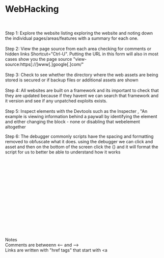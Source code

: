 # WebHacking
<br><br>
Step 1: Explore the website listing exploring the website and noting down the individual pages/areas/features with a summary for each one.
<br><br>
Step 2: View the page source from each area checking for comments or hidden links Shortcut="Ctrl-U". Putting the URL in this form will also in most cases show you the page source "view-source:https[://]www[.]google[.]com/"
<br><br>
Step 3: Check to see whether the directory where the web assets are being stored is secured or if backup files or additional assets are shown 
<br><br>
Step 4: All websites are built on a framework and its important to check that they are updated because if they havent we can search that framework and it version and see if any unpatched exploits exists.<br><br>
Step 5: Inspect elements with the Devtools such as the Inspecter , "An example is viewing information behind a paywall by identifying the element and either changing the block - none or disabling that webelement altogether

Step 6: The debugger commonly scripts have the spacing and formatting removed to obfuscate what it does. using the debugger we can click and asset and then on the bottom of the screen click the {} and it will format the script for us to better be able to understand how it works



<br><br><br><br><br><br><br><br><br><br><br><br><br><br><br>
Notes<br>
Comments are betweenn <-- and --> <br>
Links are written with "href tags" that start with <a <br>
